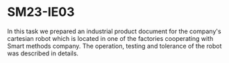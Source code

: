 # SM23-IE03
In this task we prepared an industrial product document for the company's cartesian robot which is located in one of the factories cooperating with Smart methods company. 
The operation, testing and tolerance of the robot was described in details.

